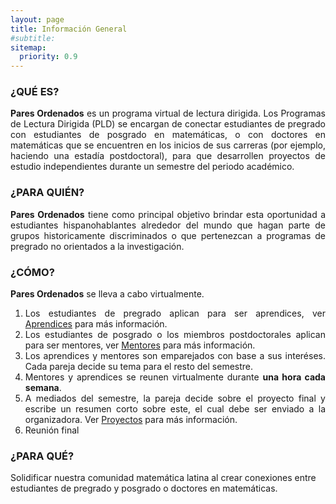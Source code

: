 ```yaml
---
layout: page
title: Información General
#subtitle:
sitemap:
  priority: 0.9
---
```

<!--<img src="{{ '/assets/img/icons8-abscissa-50.png' | prepend: site.baseurl }}" id="about-img">
<div id="describe-text">
	<p>A simple, minimal Jekyll theme for a personal web page and blog, focusing on white space and readability</p>
	<p>Fork and use the theme from the <strong> <a href="https://github.com/knhash/Pudhina"> repository</a> </strong></p>
</div>-->	

### ¿QUÉ ES?
<div style="text-align: justify">
<p>
<strong>Pares Ordenados</strong> es un programa virtual de lectura dirigida. Los Programas de Lectura Dirigida (PLD) se encargan de conectar estudiantes de pregrado con estudiantes de posgrado en matemáticas, o con doctores en matemáticas que se encuentren en los inicios de sus carreras (por ejemplo, haciendo una estadía postdoctoral), para que desarrollen proyectos de estudio independientes durante un semestre del periodo académico.
</p>
</div>
<!--
<div style="text-align: justify">
<p>
La primera versión de estos programas fue creada por un grupo de estudiantes de posgrado de la Universidad de Chicago en el 2003, ver <a href="https://blogs.ams.org/matheducation/2015/06/20/we-started-a-directed-reading-program-and-so-can-you/">AMS Blogs on Teaching and Learning Mathematics</a>. En inglés reciben el nombre de Directed Reading Programs (DRP). En la actualidad existen muchos PLD en Estados Unidos. Mark Behrens, Moon Duchin, Kathryn Mann, Candice Price, Felipe Ramirez, Gigliola Staffilani y Bena Tshishiku iniciaron la DRP Network (Red de PLD). Mann y Tshishiku crearon un sitio web que compila información y recursos sobre los PLD, ver <a href="https://sites.google.com/view/drp-network/home?authuser=0">DRP Network</a>. En 2019, la psicóloga social de la Universidad de California, Berkeley, <a href="https://psychology.berkeley.edu/people/ozlem-ayduk">Ozlem Ayduk</a> realizó encuestas y entrevistas a los mentores y aprendices de un PLD para estudiar cómo estos programas contribuyen con la experiencia y formación de la identidad de los aprendices como estudiantes de matemáticas. Resultados de las <a href="https://drive.google.com/file/d/1v0T0f9Gw_-T1elHPvUl6PhQWn2g_pCD3/view">encuestas</a> y las <a href="https://drive.google.com/file/d/1NNcSrwUe9fBgF5yCh_x0Rk7EZUjR8A27/view">entrevistas</a>.
</p>
</div>-->

### ¿PARA QUIÉN?
<div style="text-align: justify">
<p>
<strong>Pares Ordenados</strong> tiene como principal objetivo brindar esta oportunidad a estudiantes hispanohablantes alrededor del mundo que hagan parte de grupos historicamente discriminados o que pertenezcan a programas de pregrado no orientados a la investigación.
</p>
</div>

### ¿CÓMO?
<div style="text-align: justify">
<p><strong>Pares Ordenados</strong> se lleva a cabo virtualmente.
<ol>
<li>Los estudiantes de pregrado aplican para ser aprendices, ver <a href="https://ninyam.github.io/paresordenados/aprendices">Aprendices</a> para más información.</li>

<li>Los estudiantes de posgrado o los miembros postdoctorales aplican para ser mentores, ver <a href="https://ninyam.github.io/paresordenados/mentores">Mentores</a> para más información.</li>

<li>Los aprendices y mentores son emparejados con base a sus interéses. Cada pareja decide su tema para el resto del semestre.</li>

<li>Mentores y aprendices se reunen virtualmente durante <b>una hora cada semana</b>.</li>

<li>A mediados del semestre, la pareja decide sobre el proyecto final y escribe un resumen corto sobre este, el cual debe ser enviado a la organizadora. Ver <a href="https://ninyam.github.io/paresordenados/proyectos">Proyectos</a> para más información.</li>

<li>Reunión final</li>
</ol></p>
</div>

### ¿PARA QUÉ?

Solidificar nuestra comunidad matemática latina al crear conexiones entre estudiantes de pregrado y posgrado o doctores en matemáticas.
